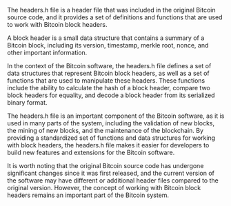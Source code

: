 The headers.h file is a header file that was included in the original Bitcoin source code, and it provides a set of definitions and functions that are used to work with Bitcoin block headers.

A block header is a small data structure that contains a summary of a Bitcoin block, including its version, timestamp, merkle root, nonce, and other important information.

In the context of the Bitcoin software, the headers.h file defines a set of data structures that represent Bitcoin block headers, as well as a set of functions that are used to manipulate these headers. These functions include the ability to calculate the hash of a block header, compare two block headers for equality, and decode a block header from its serialized binary format.

The headers.h file is an important component of the Bitcoin software, as it is used in many parts of the system, including the validation of new blocks, the mining of new blocks, and the maintenance of the blockchain. By providing a standardized set of functions and data structures for working with block headers, the headers.h file makes it easier for developers to build new features and extensions for the Bitcoin software.

It is worth noting that the original Bitcoin source code has undergone significant changes since it was first released, and the current version of the software may have different or additional header files compared to the original version. However, the concept of working with Bitcoin block headers remains an important part of the Bitcoin system.